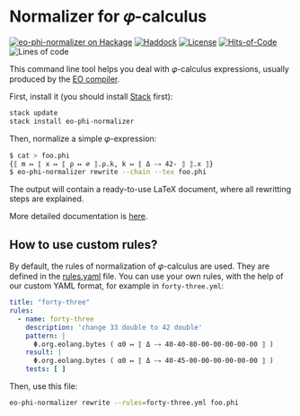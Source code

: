 # Normalizer for 𝜑-calculus

[![`eo-phi-normalizer` on Hackage](https://img.shields.io/hackage/v/eo-phi-normalizer)](http://hackage.haskell.org/package/eo-phi-normalizer)
[![Haddock](<https://shields.io/badge/Haddock%20(master)-Code%20documentation-informational>)](https://www.objectionary.com/eo-phi-normalizer/haddock/)
[![License](https://img.shields.io/badge/license-MIT-green.svg)](LICENSE.txt)
[![Hits-of-Code](https://hitsofcode.com/github/objectionary/eo-phi-normalizer?branch=master&label=Hits-of-Code)](https://hitsofcode.com/github/objectionary/eo-phi-normalizer/view?branch=master&label=Hits-of-Code)
![Lines of code](https://sloc.xyz/github/objectionary/eo-phi-normalizer)

This command line tool helps you deal with 𝜑-calculus expressions, usually
produced by the [EO compiler][eo].

First, install it (you should install [Stack][stack] first):

```bash
stack update
stack install eo-phi-normalizer
```

Then, normalize a simple 𝜑-expression:

```bash
$ cat > foo.phi
{⟦ m ↦ ⟦ x ↦ ⟦ ρ ↦ ∅ ⟧.ρ.k, k ↦ ⟦ Δ ⤍ 42- ⟧ ⟧.x ⟧}
$ eo-phi-normalizer rewrite --chain --tex foo.phi
```

The output will contain a ready-to-use LaTeX document, where all
rewritting steps are explained.

More detailed documentation is [here][site].

## How to use custom rules?

By default, the rules of normalization of 𝜑-calculus are used. They are
defined in the [rules.yaml][rules] file. You can use your own rules, with the
help of our custom YAML format, for example in `forty-three.yml`:

```yaml
title: "forty-three"
rules:
  - name: forty-three
    description: 'change 33 double to 42 double'
    pattern: |
      Φ.org.eolang.bytes ( α0 ↦ ⟦ Δ ⤍ 40-40-80-00-00-00-00-00 ⟧ )
    result: |
      Φ.org.eolang.bytes ( α0 ↦ ⟦ Δ ⤍ 40-45-00-00-00-00-00-00 ⟧ )
    tests: [ ]
```

Then, use this file:

```bash
eo-phi-normalizer rewrite --rules=forty-three.yml foo.phi
```

[site]: https://www.objectionary.com/eo-phi-normalizer/
[stack]: https://docs.haskellstack.org/en/stable/install_and_upgrade/
[eo]: https://github.com/objectionary/eo
[rules]: https://github.com/objectionary/eo-phi-normalizer/blob/master/eo-phi-normalizer/test/eo/phi/rules/new.yaml
